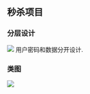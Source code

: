 ## 秒杀项目

### 分层设计
![](https://tallestdaisy.oss-cn-beijing.aliyuncs.com/20230725204558.png)
用户密码和数据分开设计.

### 类图
![](https://tallestdaisy.oss-cn-beijing.aliyuncs.com/20230725210143.png)